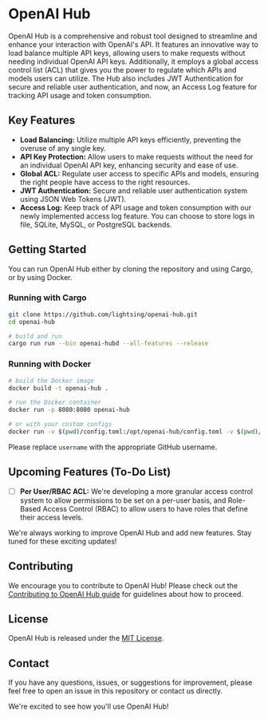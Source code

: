 # OpenAI Hub

OpenAI Hub is a comprehensive and robust tool designed to streamline and enhance your interaction with OpenAI's API. It features an innovative way to load balance multiple API keys, allowing users to make requests without needing individual OpenAI API keys. Additionally, it employs a global access control list (ACL) that gives you the power to regulate which APIs and models users can utilize. The Hub also includes JWT Authentication for secure and reliable user authentication, and now, an Access Log feature for tracking API usage and token consumption.

## Key Features
- **Load Balancing:** Utilize multiple API keys efficiently, preventing the overuse of any single key.
- **API Key Protection:** Allow users to make requests without the need for an individual OpenAI API key, enhancing security and ease of use.
- **Global ACL:** Regulate user access to specific APIs and models, ensuring the right people have access to the right resources.
- **JWT Authentication:** Secure and reliable user authentication system using JSON Web Tokens (JWT).
- **Access Log:** Keep track of API usage and token consumption with our newly implemented access log feature. You can choose to store logs in file, SQLite, MySQL, or PostgreSQL backends.

## Getting Started

You can run OpenAI Hub either by cloning the repository and using Cargo, or by using Docker.

### Running with Cargo

```bash
git clone https://github.com/lightsing/openai-hub.git
cd openai-hub

# build and run
cargo run run --bin openai-hubd --all-features --release
```

### Running with Docker

```bash
# build the Docker image
docker build -t openai-hub .

# run the Docker container
docker run -p 8080:8080 openai-hub

# or with your custom configs
docker run -v $(pwd)/config.toml:/opt/openai-hub/config.toml -v $(pwd)/acl.toml:/opt/openai-hub/acl.toml -p <yourport> openai-hub
```

Please replace `username` with the appropriate GitHub username.

## Upcoming Features (To-Do List)
- [ ] **Per User/RBAC ACL:** We're developing a more granular access control system to allow permissions to be set on a per-user basis, and Role-Based Access Control (RBAC) to allow users to have roles that define their access levels.

We're always working to improve OpenAI Hub and add new features. Stay tuned for these exciting updates!

## Contributing
We encourage you to contribute to OpenAI Hub! Please check out the [Contributing to OpenAI Hub guide](CONTRIBUTING.md) for guidelines about how to proceed.

## License
OpenAI Hub is released under the [MIT License](LICENSE).

## Contact
If you have any questions, issues, or suggestions for improvement, please feel free to open an issue in this repository or contact us directly.

We're excited to see how you'll use OpenAI Hub!